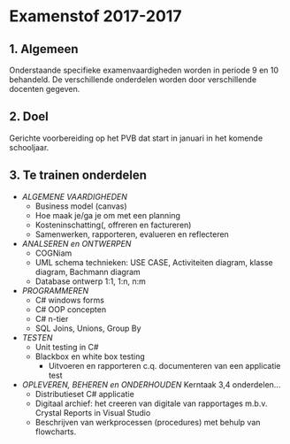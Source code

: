 # Examenstof 2017-2017

## 1. Algemeen

Onderstaande specifieke examenvaardigheden worden in periode 9 en 10 behandeld. 
De verschillende onderdelen worden door verschillende docenten gegeven. 

## 2. Doel

Gerichte voorbereiding op het PVB dat start in januari in het komende schooljaar.

## 3. Te trainen onderdelen

- _ALGEMENE VAARDIGHEDEN_
    - Business model (canvas)
    - Hoe maak je/ga je om met een planning
    - Kosteninschatting(, offreren en factureren)
    - Samenwerken, rapporteren, evalueren en reflecteren 
- _ANALSEREN en ONTWERPEN_
    - COGNiam
    - UML schema technieken: USE CASE, Activiteiten diagram, klasse diagram, Bachmann diagram
    - Database ontwerp 1:1, 1:n, n:m
- _PROGRAMMEREN_ 
    - C# windows forms
    - C# OOP concepten
    - C# n-tier
    - SQL Joins, Unions, Group By
- _TESTEN_ 
    - Unit testing in C#
    - Blackbox en white box testing 
        - Uitvoeren en rapporteren c.q. documenteren van een applicatie test
- _OPLEVEREN, BEHEREN en ONDERHOUDEN_ Kerntaak 3,4 onderdelen...
    - Distributieset C# applicatie
    - Digitaal archief: het creeren van digitale van rapportages m.b.v. Crystal Reports in Visual Studio
    - Beschrijven van werkprocessen (procedures) met behulp van flowcharts.
